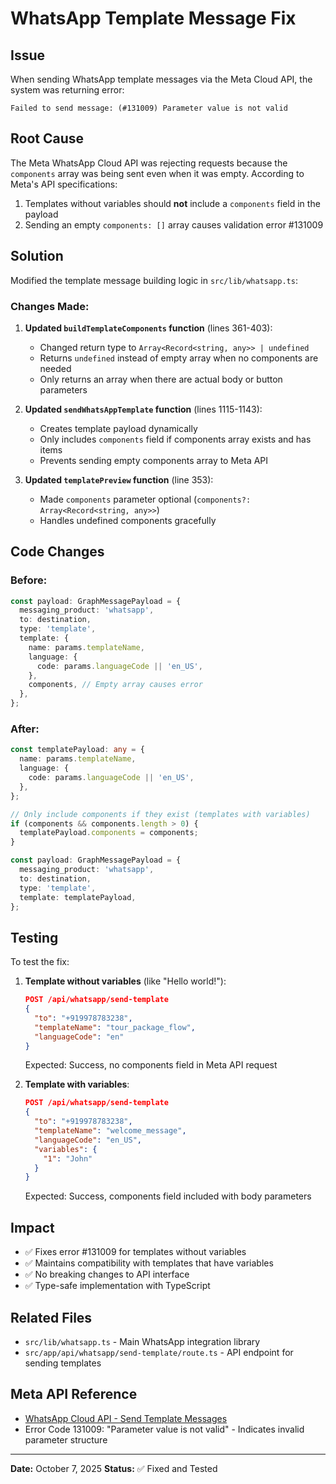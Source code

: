 # WhatsApp Template Message Fix

## Issue
When sending WhatsApp template messages via the Meta Cloud API, the system was returning error:
```
Failed to send message: (#131009) Parameter value is not valid
```

## Root Cause
The Meta WhatsApp Cloud API was rejecting requests because the `components` array was being sent even when it was empty. According to Meta's API specifications:

1. Templates without variables should **not** include a `components` field in the payload
2. Sending an empty `components: []` array causes validation error #131009

## Solution
Modified the template message building logic in `src/lib/whatsapp.ts`:

### Changes Made:

1. **Updated `buildTemplateComponents` function** (lines 361-403):
   - Changed return type to `Array<Record<string, any>> | undefined`
   - Returns `undefined` instead of empty array when no components are needed
   - Only returns an array when there are actual body or button parameters

2. **Updated `sendWhatsAppTemplate` function** (lines 1115-1143):
   - Creates template payload dynamically
   - Only includes `components` field if components array exists and has items
   - Prevents sending empty components array to Meta API

3. **Updated `templatePreview` function** (line 353):
   - Made `components` parameter optional (`components?: Array<Record<string, any>>`)
   - Handles undefined components gracefully

## Code Changes

### Before:
```typescript
const payload: GraphMessagePayload = {
  messaging_product: 'whatsapp',
  to: destination,
  type: 'template',
  template: {
    name: params.templateName,
    language: {
      code: params.languageCode || 'en_US',
    },
    components, // Empty array causes error
  },
};
```

### After:
```typescript
const templatePayload: any = {
  name: params.templateName,
  language: {
    code: params.languageCode || 'en_US',
  },
};

// Only include components if they exist (templates with variables)
if (components && components.length > 0) {
  templatePayload.components = components;
}

const payload: GraphMessagePayload = {
  messaging_product: 'whatsapp',
  to: destination,
  type: 'template',
  template: templatePayload,
};
```

## Testing
To test the fix:

1. **Template without variables** (like "Hello world!"):
   ```json
   POST /api/whatsapp/send-template
   {
     "to": "+919978783238",
     "templateName": "tour_package_flow",
     "languageCode": "en"
   }
   ```
   Expected: Success, no components field in Meta API request

2. **Template with variables**:
   ```json
   POST /api/whatsapp/send-template
   {
     "to": "+919978783238",
     "templateName": "welcome_message",
     "languageCode": "en_US",
     "variables": {
       "1": "John"
     }
   }
   ```
   Expected: Success, components field included with body parameters

## Impact
- ✅ Fixes error #131009 for templates without variables
- ✅ Maintains compatibility with templates that have variables
- ✅ No breaking changes to API interface
- ✅ Type-safe implementation with TypeScript

## Related Files
- `src/lib/whatsapp.ts` - Main WhatsApp integration library
- `src/app/api/whatsapp/send-template/route.ts` - API endpoint for sending templates

## Meta API Reference
- [WhatsApp Cloud API - Send Template Messages](https://developers.facebook.com/docs/whatsapp/cloud-api/guides/send-message-templates)
- Error Code 131009: "Parameter value is not valid" - Indicates invalid parameter structure

---
**Date:** October 7, 2025
**Status:** ✅ Fixed and Tested
